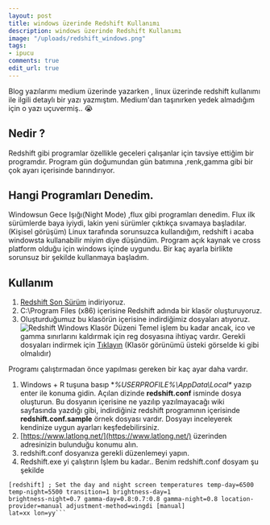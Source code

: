 ```yaml
---
layout: post
title: windows üzerinde Redshift Kullanımı
description: windows üzerinde Redshift Kullanımı
image: "/uploads/redshift_windows.png"
tags:
- ipucu
comments: true
edit_url: true
---
```


Blog yazılarımı medium üzerinde yazarken , linux üzerinde redshift kullanımı ile ilgili detaylı bir yazı yazmıştım.
Medium'dan taşınırken yedek almadığım için o yazı uçuvermiş.. 😭

## Nedir ?

Redshift gibi programlar özellikle geceleri çalışanlar için tavsiye ettiğim bir programdır. Program gün doğumundan gün
batımına ,renk,gamma gibi bir çok ayarı içerisinde barındırıyor.
## Hangi Programları Denedim.
Windowsun Gece Işığı(Night Mode) ,flux gibi programları denedim. Flux ilk sürümlerde baya iyiydi, lakin yeni sürümler
çıktıkça sıvamaya başladılar.(Kişisel görüşüm) Linux tarafında sorunsuzca kullandığım, redshift i acaba windowsta
kullanabilir miyim diye düşündüm. Program açık kaynak ve cross platform olduğu için windows içinde uygundu. Bir kaç
ayarla birlikte sorunsuz bir şekilde kullanmaya başladım.

## Kullanım

1. [Redshift Son Sürüm](https://github.com/jonls/redshift/releases) indiriyoruz.
2. C:\Program Files (x86) içerisine Redshift adında bir klasör oluşturuyoruz.
3. Oluşturduğumuz bu klasörün içerisine indirdiğimiz dosyaları atıyoruz.
![Redshift Windows Klasör
Düzeni](https://raw.githubusercontent.com/yuceltoluyag/yuceltoluyag.github.io/master/uploads/redshift_windows.png)
Temel işlem bu kadar ancak, ico ve gamma sınırlarını kaldırmak için reg dosyasına ihtiyaç vardır. Gerekli dosyaları
indirmek için [Tıklayın](http://www.mediafire.com/file/ylw89legwkyp04t/redshift.7z/file) (Klasör görünümü üsteki
görselde ki gibi olmalıdır)

Programı çalıştırmadan önce yapılması gereken bir kaç ayar daha vardır.

1. Windows + R tuşuna basıp **%USERPROFILE%\AppData\Local\** yazıp enter ile konuma gidin. Açılan dizinde
**redshift.conf** isminde dosya oluşturun. Bu dosyanın içerisine ne yazılıp yazılmayacağı wiki sayfasında yazdığı gibi,
indirdiğiniz redshift programının içerisinde **redshift.conf.sample** örnek dosyası vardır. Dosyayı inceleyerek
kendinize uygun ayarları keşfedebilirsiniz.
2. [https://www.latlong.net/](https://www.latlong.net/) üzerinden adresinizin bulunduğu konumu alın.
3. redshift.conf dosyanıza gerekli düzenlemeyi yapın.
4. Redshift.exe yi çalıştırın
İşlem bu kadar..
Benim redshift.conf dosyam şu şekilde

```textile
[redshift] ; Set the day and night screen temperatures temp-day=6500 temp-night=5500 transition=1 brightness-day=1
brightness-night=0.7 gamma-day=0.8:0.7:0.8 gamma-night=0.8 location-provider=manual adjustment-method=wingdi [manual]
lat=xx lon=yy```
```
